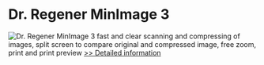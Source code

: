 # Dr. Regener MinImage 3
![Dr. Regener MinImage 3](https://mycommerce.akamaized.net/api/pimages/P217199/BIG/217199.JPG)
fast and clear scanning and compressing of images, split screen to compare original and compressed image, free zoom, print and print preview
[>> Detailed information](https://secure.shareit.com/shareit/product.html?productid=217199&affiliateid=200057808)